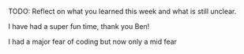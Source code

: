 TODO: Reflect on what you learned this week and what is still unclear.


I have had a super fun time, thank you Ben! 

I had a major fear of coding but now only a mid fear 